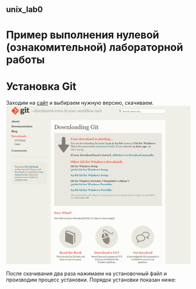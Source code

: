 ## unix_lab0
# Пример выполнения нулевой (ознакомительной) лабораторной работы 


# Установка Git
Заходим на [сайт](https://git-scm.com/download/win) и выбираем нужную версию, скачиваем.
![](/images/1.png)

После скачивания два раза нажимаем на установочный файл и производим процесс установки.
Порядок установки показан ниже:
